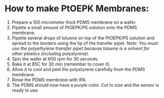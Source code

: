 How to make PtOEPK Membranes:
=========

1. Prepare a 100 micrometer thick PDMS membrane on a wafer.
1. Pipette a small amount of PtOEPK/PS solution onto the PDMS membrane.
1. Pipette several drops of toluene on top of the PtOEPK/PS solution and spread to the borders using the tip of the transfer pipet.
*Note: You must use the polyethylene transfer pipet because toluene is a solvent for other plastics (including polystyrene).*
1. Spin the wafer at 600 rpm for 30 seconds.
1. Bake it at 85C for 30 min (remember to cover it).
1. Allow it to cool and peel the polystyrene carefully from the PDMS membrane.
1. Rinse the PDMS membrane with IPA. 
1. The PDMS should now have a purple color. Cut to size and the sensor is ready to use.